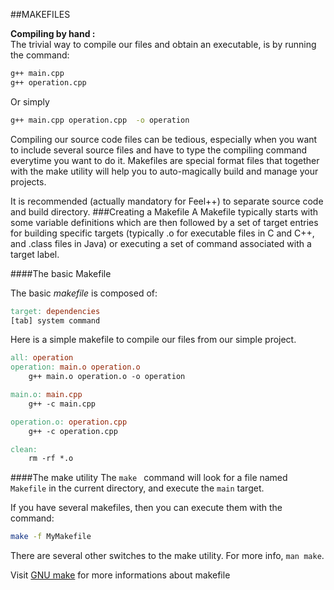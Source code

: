 ##MAKEFILES

**Compiling by hand :**   
The trivial way to compile our files and obtain an executable, is by running the command:
```sh
g++ main.cpp
g++ operation.cpp 
```   
Or simply

```sh
g++ main.cpp operation.cpp  -o operation
```

Compiling our source code files can be tedious, especially when you want to include several source files and have to type the compiling command everytime you want to do it.
Makefiles are special format files that together with the make utility will help you to auto-magically build and manage your projects.

It is recommended (actually mandatory for Feel++) to separate source code and build directory.
###Creating a Makefile
A Makefile typically starts with some variable definitions which are then followed by a set of target entries for building specific targets (typically .o for executable files in C and C++, and .class files in Java) or executing a set of command associated with a target label.

####The basic Makefile

The basic *makefile* is composed of:
```makefile
target: dependencies
[tab] system command
```

Here is a simple makefile to compile our files from our simple project.
```makefile
all: operation 
operation: main.o operation.o
	g++ main.o operation.o -o operation 

main.o: main.cpp
	g++ -c main.cpp

operation.o: operation.cpp
	g++ -c operation.cpp

clean:
	rm -rf *.o 
```

####The make utility
The ```make ```
command will look for a file named `Makefile` in the current directory, and execute the `main` target.

If you have several makefiles, then you can execute them with the command:   
```sh 
make -f MyMakefile
```

There are several other switches to the make utility. For more info, ``` man make ```.


Visit [GNU make](http://www.gnu.org/software/make/manual/make.html) for more informations about makefile

